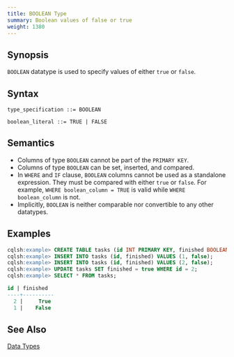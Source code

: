 ```yaml
---
title: BOOLEAN Type
summary: Boolean values of false or true
weight: 1380
---
```


## Synopsis

`BOOLEAN` datatype is used to specify values of either `true` or `false`.

## Syntax
```
type_specification ::= BOOLEAN

boolean_literal ::= TRUE | FALSE
```

## Semantics

- Columns of type `BOOLEAN` cannot be part of the `PRIMARY KEY`.
- Columns of type `BOOLEAN` can be set, inserted, and compared.
- In `WHERE` and `IF` clause, `BOOLEAN` columns cannot be used as a standalone expression. They must be compared with either `true` or `false`. For example, `WHERE boolean_column = TRUE` is valid while `WHERE boolean_column` is not.
- Implicitly, `BOOLEAN` is neither comparable nor convertible to any other datatypes.

## Examples

``` sql
cqlsh:example> CREATE TABLE tasks (id INT PRIMARY KEY, finished BOOLEAN);
cqlsh:example> INSERT INTO tasks (id, finished) VALUES (1, false);
cqlsh:example> INSERT INTO tasks (id, finished) VALUES (2, false);
cqlsh:example> UPDATE tasks SET finished = true WHERE id = 2;
cqlsh:example> SELECT * FROM tasks;

id | finished
----+----------
  2 |     True
  1 |    False
```

## See Also

[Data Types](..#datatypes)
